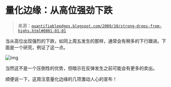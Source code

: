 <!--yml

分类：未分类

日期：2024-05-18 13:12:05

-->

# 量化边缘：从高位强劲下跌

> 来源：[`quantifiableedges.blogspot.com/2009/10/strong-drops-from-highs.html#0001-01-01`](http://quantifiableedges.blogspot.com/2009/10/strong-drops-from-highs.html#0001-01-01)

当从高位出现强烈的下跌，如同上周五发生的那样，通常会有稍多的下行跟进。下面是一个研究，例证了这一点。

![img](https://blogger.googleusercontent.com/img/b/R29vZ2xl/AVvXsEiV08uEk9-KXv11KXDmsuqhW2Czc0hNuKLmiDyQBRD0dYk1TS1Q8kPmnMepbLxEChzfqOPdpXX1wTPtB1YJTT1pUXwkShiRdLubvPbkGWXU5LZy38JeU02fZiBbeqLPFgwQP4SuTWSbXUbM/s1600-h/2009-10-19+png1.png)

当然这不是一个压倒性的优势，但暗示在反弹发生之前可能会有更多的卖出。

顺便说一下，这周注意量化边缘的几项激动人心的宣布！
